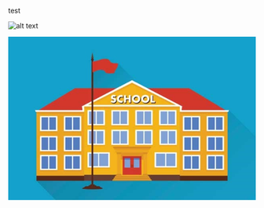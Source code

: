 test

![alt text](http://url/to/img.png)


![alt text](https://github.com/Shwalia19/new/blob/main/school.jpg?raw=true)
